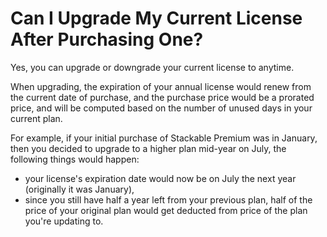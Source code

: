 # Can I Upgrade My Current License After Purchasing One?

Yes, you can upgrade or downgrade your current license to anytime.

When upgrading, the expiration of your annual license would renew from the current date of purchase, and the purchase price would be a prorated price, and will be computed based on the number of unused days in your current plan.

For example, if your initial purchase of Stackable Premium was in January, then you decided to upgrade to a higher plan mid-year on July, the following things would happen:

* your license's expiration date would now be on July the next year \(originally it was January\),
* since you still have half a year left from your previous plan,  half of the price of your original plan would get deducted from price of the plan you're updating to.

